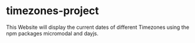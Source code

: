 # timezones-project

This Website will display the current dates of different Timezones using the npm packages micromodal and dayjs.
